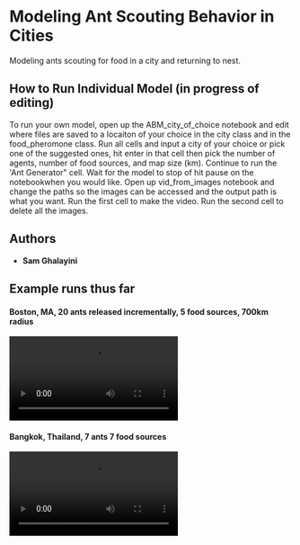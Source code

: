 # Modeling Ant Scouting Behavior in Cities

Modeling ants scouting for food in a city and returning to nest.

## How to Run Individual Model (in progress of editing)

To run your own model, open up the ABM_city_of_choice notebook and edit where files are saved to a locaiton of your choice in the city class and in the food_pheromone class. Run all cells and input a city of your choice or pick one of the suggested ones, hit enter in that cell then pick the number of agents, number of food sources, and map size (km). Continue to run the 'Ant Generator" cell. Wait for the model to stop of hit pause on the notebookwhen you would like. Open up vid_from_images notebook and change the paths so the images can be accessed and the output path is what you want. Run the first cell to make the video. Run the second cell to delete all the images.

## Authors

* **Sam Ghalayini**

## Example runs thus far

#### Boston, MA, 20 ants released incrementally, 5 food sources, 700km radius

![](https://user-images.githubusercontent.com/41443034/111391594-546df300-868b-11eb-8992-f13e4b557079.mp4)

#### Bangkok, Thailand, 7 ants 7 food sources
![](https://user-images.githubusercontent.com/41443034/111390853-d52bef80-8689-11eb-94d4-d9235fd75bba.mp4)
